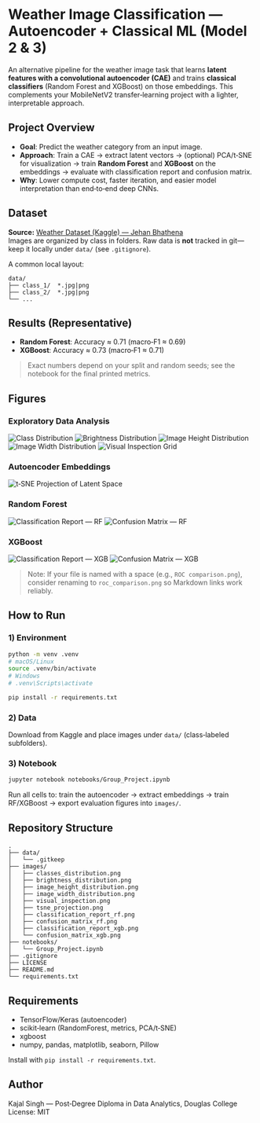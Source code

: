 # Weather Image Classification — Autoencoder + Classical ML (Model 2 & 3)

An alternative pipeline for the weather image task that learns **latent features with a convolutional autoencoder (CAE)** and trains **classical classifiers** (Random Forest and XGBoost) on those embeddings. This complements your MobileNetV2 transfer‑learning project with a lighter, interpretable approach.

## Project Overview
- **Goal**: Predict the weather category from an input image.
- **Approach**: Train a CAE → extract latent vectors → (optional) PCA/t‑SNE for visualization → train **Random Forest** and **XGBoost** on the embeddings → evaluate with classification report and confusion matrix.
- **Why**: Lower compute cost, faster iteration, and easier model interpretation than end‑to‑end deep CNNs.

## Dataset
**Source:** [Weather Dataset (Kaggle) — Jehan Bhathena](https://www.kaggle.com/datasets/jehanbhathena/weather-dataset)  
Images are organized by class in folders. Raw data is **not** tracked in git—keep it locally under `data/` (see `.gitignore`).

A common local layout:
```
data/
├── class_1/  *.jpg|png
├── class_2/  *.jpg|png
└── ...
```

## Results (Representative)
- **Random Forest**: Accuracy ≈ 0.71 (macro‑F1 ≈ 0.69)
- **XGBoost**: Accuracy ≈ 0.73 (macro‑F1 ≈ 0.71)

> Exact numbers depend on your split and random seeds; see the notebook for the final printed metrics.

## Figures

### Exploratory Data Analysis
![Class Distribution](images/classes_distribution.png)
![Brightness Distribution](images/brightness_distribution.png)
![Image Height Distribution](images/image_height_distribution.png)
![Image Width Distribution](images/image_width_distribution.png)
![Visual Inspection Grid](images/visual_inspection.png)

### Autoencoder Embeddings
![t‑SNE Projection of Latent Space](images/tsne_projection.png)

### Random Forest
![Classification Report — RF](images/classification_report_rf.png)
![Confusion Matrix — RF](images/confusion_matrix_rf.png)

### XGBoost
![Classification Report — XGB](images/classification_report_xgb.png)
![Confusion Matrix — XGB](images/confusion_matrix_xgb.png)
<!-- If you renamed "ROC comparison" to roc_comparison.png, uncomment the line below -->
<!-- ![ROC Comparison](images/roc_comparison.png) -->

> Note: If your file is named with a space (e.g., `ROC comparison.png`), consider renaming to `roc_comparison.png` so Markdown links work reliably.

## How to Run

### 1) Environment
```bash
python -m venv .venv
# macOS/Linux
source .venv/bin/activate
# Windows
# .venv\Scripts\activate

pip install -r requirements.txt
```

### 2) Data
Download from Kaggle and place images under `data/` (class‑labeled subfolders).

### 3) Notebook
```bash
jupyter notebook notebooks/Group_Project.ipynb
```
Run all cells to: train the autoencoder → extract embeddings → train RF/XGBoost → export evaluation figures into `images/`.

## Repository Structure
```
.
├── data/
│   └── .gitkeep
├── images/
│   ├── classes_distribution.png
│   ├── brightness_distribution.png
│   ├── image_height_distribution.png
│   ├── image_width_distribution.png
│   ├── visual_inspection.png
│   ├── tsne_projection.png
│   ├── classification_report_rf.png
│   ├── confusion_matrix_rf.png
│   ├── classification_report_xgb.png
│   └── confusion_matrix_xgb.png
├── notebooks/
│   └── Group_Project.ipynb
├── .gitignore
├── LICENSE
├── README.md
└── requirements.txt
```

## Requirements
- TensorFlow/Keras (autoencoder)
- scikit‑learn (RandomForest, metrics, PCA/t‑SNE)
- xgboost
- numpy, pandas, matplotlib, seaborn, Pillow

Install with `pip install -r requirements.txt`.

## Author
Kajal Singh — Post‑Degree Diploma in Data Analytics, Douglas College  
License: MIT
